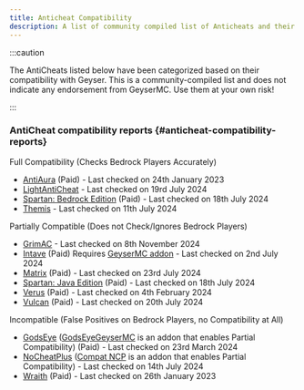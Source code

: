 ```yaml
---
title: Anticheat Compatibility
description: A list of community compiled list of Anticheats and their compatibility with Geyser.
---
```


:::caution

The AntiCheats listed below have been categorized based on their compatibility with Geyser. 
This is a community-compiled list and does not indicate any endorsement from GeyserMC. Use them at your own risk!

:::

### AntiCheat compatibility reports {#anticheat-compatibility-reports}

Full Compatibility (Checks Bedrock Players Accurately)

- [AntiAura](https://www.spigotmc.org/resources/1368/) (Paid) - Last checked on 24th January 2023
- [LightAntiCheat](https://modrinth.com/plugin/lightanticheat) - Last checked on 19rd July 2024
- [Spartan: Bedrock Edition](https://builtbybit.com/resources/12832/) (Paid) - Last checked on 18th July 2024
- [Themis](https://www.spigotmc.org/resources/90766/) - Last checked on 11th July 2024

Partially Compatible (Does not Check/Ignores Bedrock Players)

- [GrimAC](https://github.com/GrimAnticheat/Grim) - Last checked on 8th November 2024
- [Intave](https://intave.ac) (Paid) Requires [GeyserMC addon](https://github.com/intave/bedrock) - Last checked on 2nd July 2024
- [Matrix](https://matrix.rip/) (Paid) - Last checked on 23rd July 2024
- [Spartan: Java Edition](https://www.spigotmc.org/resources/25638/) (Paid) - Last checked on 18th July 2024
- [Verus](https://verus.ac) (Paid) - Last checked on 4th February 2024
- [Vulcan](https://www.spigotmc.org/resources/83626/) (Paid) - Last checked on 20th July 2024

Incompatible (False Positives on Bedrock Players, no Compatibility at All)

- [GodsEye](https://www.spigotmc.org/resources/69595/) ([GodsEyeGeyserMC](https://github.com/TheDejavu/GodsEyeGeyserMC/releases) is an addon that enables Partial Compatibility) (Paid) - Last checked on 23rd March 2024
- [NoCheatPlus](https://ci.codemc.io/job/Updated-NoCheatPlus/job/Updated-NoCheatPlus/) ([Compat NCP](https://github.com/Updated-NoCheatPlus/CompatNoCheatPlus/) is an addon that enables Partial Compatibility) - Last checked on 14th July 2024
- [Wraith](https://www.spigotmc.org/resources/66887/) (Paid) - Last checked on 26th January 2023
